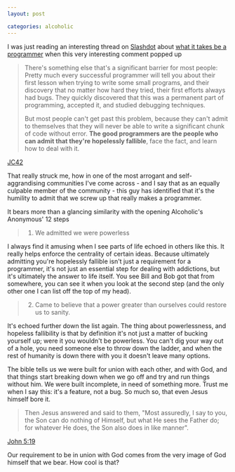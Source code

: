 ```yaml
---
layout: post

categories: alcoholic
---
```

I was just reading an interesting thread on [Slashdot](http://slashdot.org/) about [what it takes be a programmer](http://developers.slashdot.org/story/12/09/16/1631239/can-anyone-become-a-programmer) when this very interesting comment popped up

>There's something else that's a significant barrier for most people: Pretty much every successful programmer will tell you about their first lesson when trying to write some small programs, and their discovery that no matter how hard they tried, their first efforts always had bugs. They quickly discovered that this was a permanent part of programming, accepted it, and studied debugging techniques.
>
>But most people can't get past this problem, because they can't admit to themselves that they will never be able to write a significant chunk of code without error. **The good programmers are the people who can admit that they're hopelessly fallible**, face the fact, and learn how to deal with it.

[JC42](http://developers.slashdot.org/comments.pl?sid=3121219&cid=41355475)

That really struck me, how in one of the most arrogant and self-aggrandising communities I've come across - and I say that as an equally culpable member of the community - this guy has identified that it's the humility to admit that we screw up that really makes a programmer. 

It bears more than a glancing similarity with the opening Alcoholic's Anonymous' 12 steps

>1. We admitted we were powerless 

I always find it amusing when I see parts of life echoed in others like this. It really helps enforce the centrality of certain ideas. Because ultimately admitting you're hopelessly fallible isn't just a requirement for a programmer,  it's not just an essential step for dealing with addictions, but it's ultimately the answer to life itself. You see Bill and Bob got that from somewhere, you can see it when you look at the second step (and the only other one I can list off the top of my head).

>2. Came to believe that a power greater than ourselves could restore us to sanity.

It's echoed further down the list again. The thing about powerlessness, and hopeless fallibility is that by definition it's not just a matter of bucking yourself up; were it you wouldn't be powerless. You can't dig your way out of a hole, you need someone else to throw down the ladder, and when the rest of humanity is down there with you it doesn't leave many options.

The bible tells us we were built for union with each other, and with God, and that things start breaking down when we go off and try and run things without him. We were built incomplete, in need of something more. Trust me when I say this: it's a feature, not a bug. So much so, that even Jesus himself bore it.

>Then Jesus answered and said to them, "Most assuredly, I say to you, the Son can do nothing of Himself, but what He sees the Father do; for whatever He does, the Son also does in like manner".

[John 5:19](http://www.youversion.com/bible/john.5.19.nkjv)
 
Our requirement to be in union with God comes from the very image of God himself that we bear. How cool is that?